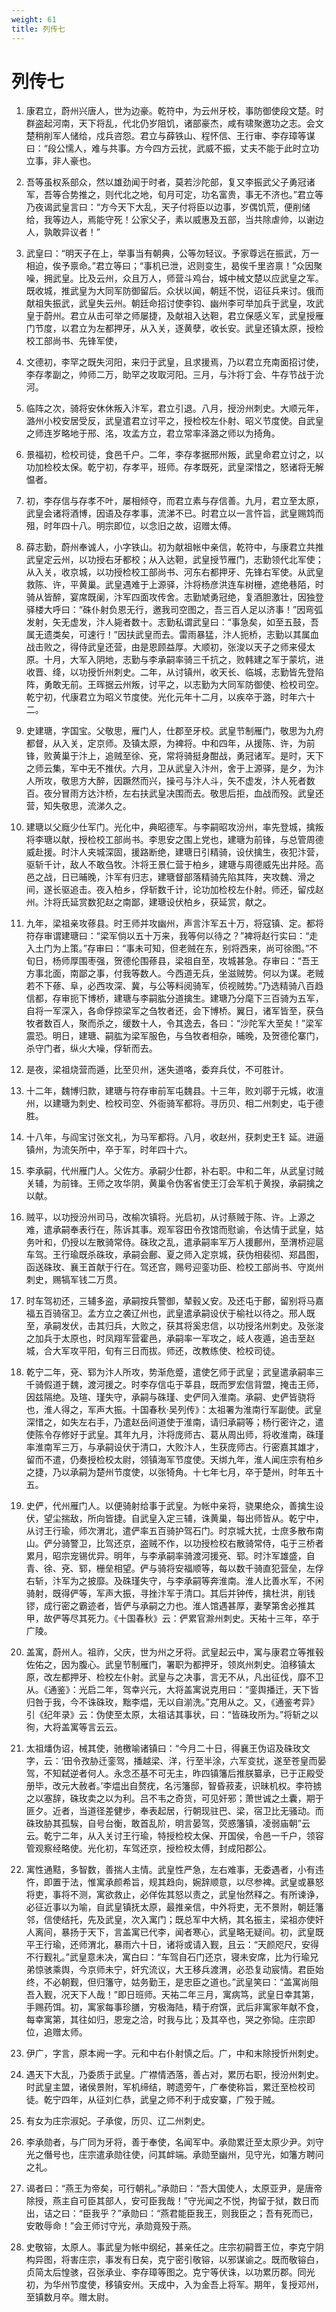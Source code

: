 ```yaml
---
weight: 61
title: 列传七
---
```


# 列传七

1. <span id="列传七-1"></span>
康君立，蔚州兴唐人，世为边豪。乾符中，为云州牙校，事防御使段文楚。时群盗起河南，天下将乱，代北仍岁阻饥，诸部豪杰，咸有啸聚邀功之志。会文楚稍削军人储给，戍兵咨怨。君立与薛铁山、程怀信、王行审、李存璋等谋曰：“段公懦人，难与共事。方今四方云扰，武威不振，丈夫不能于此时立功立事，非人豪也。

2. <span id="列传七-2"></span>
吾等虽权系部众，然以雄劲闻于时者，莫若沙陀部，复又李振武父子勇冠诸军，吾等合势推之，则代北之地，旬月可定，功名富贵，事无不济也。”君立等乃夜谒武皇言曰：“方今天下大乱，天子付将臣以边事，岁偶饥荒，便削储给，我等边人，焉能守死！公家父子，素以威惠及五部，当共除虐帅，以谢边人，孰敢异议者！”

3. <span id="列传七-3"></span>
武皇曰：“明天子在上，举事当有朝典，公等勿轻议。予家尊远在振武，万一相迫，俟予禀命。”君立等曰；“事机已泄，迟则变生，曷俟千里咨禀！”众因聚噪，拥武皇。比及云州，众且万人，师营斗鸡台，城中械文楚以应武皇之军。既收城，推武皇为大同军防御留后。众状以闻，朝廷不悦，诏征兵来讨。俄而献祖失振武，武皇失云州。朝廷命招讨使李钧、幽州李可举加兵于武皇，攻武皇于蔚州。君立从击可举之师屡捷，及献祖入达靼，君立保感义军，武皇授雁门节度，以君立为左都押牙，从入关，逐黄孽，收长安。武皇还镇太原，授检校工部尚书、先锋军使，

4. <span id="列传七-4"></span>
文德初，李罕之既失河阳，来归于武皇，且求援焉，乃以君立充南面招讨使，李存孝副之，帅师二万，助罕之攻取河阳。三月，与汴将丁会、牛存节战于沇河。

5. <span id="列传七-5"></span>
临阵之次，骑将安休休叛入汴军，君立引退。八月，授汾州刺史。大顺元年，潞州小校安居受反，武皇遣君立讨平之，授检校左仆射、昭义节度使。自武皇之师连岁略地于邢、洺，攻孟方立，君立常率泽潞之师以为掎角。

6. <span id="列传七-6"></span>
景福初，检校司徒，食邑千户。二年，李存孝据邢州叛，武皇命君立讨之，以功加检校太保。乾宁初，存孝平，班师。存孝既死，武皇深惜之，怒诸将无解愠者。

7. <span id="列传七-7"></span>
初，李存信与存孝不叶，屡相倾夺，而君立素与存信善。九月，君立至太原，武皇会诸将酒博，因语及存孝事，流涕不已。时君立以一言忤旨，武皇赐鸩而殂，时年四十八。明宗即位，以念旧之故，诏赠太傅。

8. <span id="列传七-8"></span>
薛志勤，蔚州奉诚人，小字铁山。初为献祖帐中亲信，乾符中，与康君立共推武皇定云州，以功授右牙都校；从入达靼，武皇授节雁门，志勤领代北军使；从入关，收京城，以功授检校工部尚书、河东右都押牙、先锋右军使。从武皇救陈、许，平黄巢。武皇遇难于上源驿，汴将杨彦洪连车树栅，遮绝巷陌，时骑从皆醉，宴席既阑，汴军四面攻传舍。志勤虓勇冠绝，复酒胆激壮，因独登驿楼大呼曰：“硃仆射负恩无行，邀我司空图之，吾三百人足以济事！”因弯弧发射，矢无虚发，汴人毙者数十。志勤私谓武皇曰：“事急矣，如至五鼓，吾属无遗类矣，可速行！”因扶武皇而去。雷雨暴猛，汴人扼桥，志勤以其属血战击败之，得侍武皇还营，由是恩顾益厚。大顺初，张浚以天子之师来侵太原。十月，大军入阴地，志勤与李承嗣率骑三千抗之，败韩建之军于蒙坑，进收晋、绛，以功授忻州刺史。二年，从讨镇州，收天长、临城，志勤皆先登陷阵，勇敢无前。王晖据云州叛，讨平之，以志勤为大同军防御使、检校司空。乾宁初，代康君立为昭义节度使。光化元年十二月，以疾卒于潞，时年六十二。

9. <span id="列传七-9"></span>
史建瑭，字国宝。父敬思，雁门人，仕郡至牙校。武皇节制雁门，敬思为九府都督，从入关，定京师。及镇太原，为裨将。中和四年，从援陈、许，为前锋，败黄巢于汴上，追贼至徐、兗，常将骑挺身酣战，勇冠诸军。是时，天下之师云集，军中无不推伏。六月，卫从武皇入汴州，舍于上源驿，是夕，为汴人所攻，敬思方大醉，因蹶然而兴，操弓与汴人斗，矢不虚发，汴人死者数百。夜分冒雨方达汴桥，左右扶武皇决围而去。敬思后拒，血战而殁。武皇还营，知失敬思，流涕久之。

10. <span id="列传七-10"></span>
建瑭以父廕少仕军门。光化中，典昭德军。与李嗣昭攻汾州，率先登城，擒叛将李瑭以献，授检校工部尚书。李思安之围上党也，建瑭为前锋，与总管周德威赴援。时汴人夹城深固，援路断绝，建瑭日引精骑，设伏擒生，夜犯汴营，驱斩千计，敌人不敢刍牧。汴将王景仁营于柏乡，建瑭与周德威先出井陉。高邑之战，日已晡晚，汴军有归志，建瑭督部落精骑先陷其阵，夹攻魏、滑之间，遂长驱追击。夜入柏乡，俘斩数千计，论功加检校左仆射。师还，留戍赵州。汴将氏延赏数犯赵之南鄙，建瑭设伏柏乡，获延赏，献之。

11. <span id="列传七-11"></span>
九年，梁祖亲攻蓚县。时王师并攻幽州，声言汴军五十万，将寇镇、定。都将符存审谓建瑭曰：“梁军倘以五十万来，我等何以待之？”裨将赵行实曰：“走入土门为上策。”存审曰：“事未可知，但老贼在东，别将西来，尚可徐图。”不旬日，杨师厚围枣强，贺德伦围蓚县，梁祖自至，攻城甚急。存审曰：“吾王方事北面，南鄙之事，付我等数人。今西道无兵，坐滋贼势。何以为谋。老贼若不下蓚、阜，必西攻深、冀，与公等料阅骑军，侦视贼势。”乃选精骑八百趋信都，存审扼下博桥，建瑭与李嗣肱分道擒生。建瑭乃分麾下三百骑为五军，自将一军深入，各命俘掠梁军之刍牧者还，会下博桥。翼日，诸军皆至，获刍牧者数百人，聚而杀之，缓数十人，令其逸去，各曰：“沙陀军大至矣！”梁军震恐。明日，建瑭、嗣肱为梁军服色，与刍牧者相杂，晡晚，及贺德伦寨门，杀守门者，纵火大噪，俘斩而去。

12. <span id="列传七-12"></span>
是夜，梁祖烧营而遁，比至贝州，迷失道咯，委弃兵仗，不可胜计。

13. <span id="列传七-13"></span>
十二年，魏博归款，建瑭与符存审前军屯魏县。十三年，败刘鄩于元城，收澶州，以建瑭为刺史、检校司空、外衙骑军都将。寻历贝、相二州刺史，屯于德胜。

14. <span id="列传七-14"></span>
十八年，与阎宝讨张文礼，为马军都将。八月，收赵州，获刺史王钅延。进逼镇州，为流矢所中，卒于军，时年四十六。

15. <span id="列传七-15"></span>
李承嗣，代州雁门人。父佐方。承嗣少仕郡，补右职。中和二年，从武皇讨贼关辅，为前锋。王师之攻华阴，黄巢令伪客省使王汀会军机于黄揆，承嗣擒之以献。

16. <span id="列传七-16"></span>
贼平，以功授汾州司马，改榆次镇将。光启初，从讨蔡贼于陈、许。上源之难，遣承嗣奉表行在，陈诉其事。观军容田令孜馆而慰谕，令达情于武皇，姑务叶和，仍授以左散骑常侍。硃玫之乱，遣承嗣率军万人援鄜州，至渭桥迎扈车驾。王行瑜既杀硃玫，承嗣会鄜、夏之师入定京城，获伪相裴彻、郑昌图，函送硃玫、襄王首献于行在。驾还宫，赐号迎銮功臣、检校工部尚书、守岚州刺史，赐犒军钱二万贯。

17. <span id="列传七-17"></span>
时车驾初还，三辅多盗，承嗣按兵警御，辇毂乂安。及还屯于鄜，留别将马嘉福五百骑宿卫。孟方立之袭辽州也，武皇遣承嗣设伏于榆社以待之。邢人既至，承嗣发伏，击其归兵，大败之，获其将奚忠信，以功授洺州刺史。及张浚之加兵于太原也，时凤翔军营霍邑，承嗣率一军攻之，岐人夜遁，追击至赵城，合大军攻平阳，旬有三日而拔。师还，改教练使、检校司徒。

18. <span id="列传七-18"></span>
乾宁二年，兗、郓为汴人所攻，势渐危蹙，遣使乞师于武皇；武皇遣承嗣率三千骑假道于魏，渡河援之。时李存信屯于莘县，既而罗宏信背盟，掩击王师，因兹隔绝。及瑄、瑾失守，承嗣与硃瑾、史俨同入淮南。承嗣、史俨皆骁将也，淮人得之，军声大振。十国春秋·吴列传》：太祖署为淮南行军副使。武皇深惜之，如失左右手，乃遣赵岳间道使于淮南，请归承嗣等；杨行密许之，遣使陈令存修好于武皇。其年九月，汴将庞师古、葛从周出师，将收淮南，硃瑾率淮南军三万，与承嗣设伏于清口，大败汴人，生获庞师古。行密嘉其雄才，留而不遣，仍奏授检校太尉，领镇海军节度使。天绑九年，淮人闻庄宗有柏乡之捷，乃以承嗣为楚州节度使，以张犄角。十七年七月，卒于楚州，时年五十五。

19. <span id="列传七-19"></span>
史俨，代州雁门人。以便骑射给事于武皇。为帐中亲将，骁果绝众，善擒生设伏，望尘揣敌，所向皆捷。自武皇入定三辅，诛黄巢，每出师皆从。乾宁中，从讨王行瑜，师次渭北，遣俨率五百骑护驾石门。时京城大扰，士庶多散布南山。俨分骑警卫，比驾还京，盗贼不作，以功授检校右散骑常侍，屯于三桥者累月，昭宗宠锡优异。明年，与李承嗣率骑渡河援兗、郓。时汴军雄盛，自青、徐、兗、郓，栅垒相望。俨与骑将安福顺等，每以数千骑直犯营垒，左俘右斩，汴军为之披靡。及硃瑾失守，与李承嗣等奔淮南。淮人比善水军，不闲骑射，既得俨等，军声大振，寻挫汴军于清口。其后并钟传，擒杜洪，削钱镠，成行密之霸迹者，皆俨与承嗣之力也。淮人馆遇甚厚，妻孥第舍必推其甲，故俨等尽其死力。《十国春秋》云：俨累官滁州刺史。天祐十三年，卒于广陵。

20. <span id="列传七-20"></span>
盖寓，蔚州人。祖祚，父庆，世为州之牙将。武皇起云中，寓与康君立等推毂佐佑之，因为腹心。武皇节制雁门，署职为都押牙，领岚州刺史。洎移镇太原，改左都押牙、检校左仆射。武皇与之决事，言无不从，凡出征伐，靡不卫从。《通鉴》：光启二年，驾幸兴元，大将盖寓说克用曰：“銮舆播迁，天下皆归咎于我，今不诛硃玫，黜李煴，无以自湔洗。”克用从之。又，《通鉴考异》引《纪年录》云：伪使至太原，太祖诘其事状，曰：“皆硃玫所为。”将斩之以徇，大将盖寓等言云云。

21. <span id="列传七-21"></span>
太祖燔伪诏，械其使，驰檄喻诸镇曰：“今月二十日，得襄王伪诏及硃玫文字，云：‘田令孜胁迁銮驾，播越梁、洋，行至半涂，六军变扰，遂至苍皇而晏驾，不知弑逆者何人。永念丕基不可无主，昨四镇籓后推朕纂承，已于正殿受册毕，改元大赦者。’李煴出自赘疣，名污籓邸，智昏菽麦，识昧机权。李符掳之以塞辞，硃玫卖之以为利。吕不韦之奇货，可见奸邪；萧世诚之土囊，期于匪夕。近者，当道径差健步，奉表起居，行朝现驻巴、梁，宿卫比无骚动。而硃玫胁其孤騃，自号台衡，敢首乱阶，明言晏驾，荧惑籓镇，凌弱庙朝”云云。乾宁二年，从入关讨王行瑜，特授检校太保、开国侯，令邑一千户，领容管观察经略使。光化初，车驾还京，授检校太傅，封成阳郡公。

22. <span id="列传七-22"></span>
寓性通黠，多智数，善揣人主情。武皇性严急，左右难事，无委遇者，小有违忤，即置于法，惟寓承颜希旨，规其趋向，婉辞顺意，以尽参裨。武皇或暴怒将吏，事将不测，寓欲救止，必佯佐其怒以责之，武皇怡然释之。有所谏诤，必征近事以为喻，自武皇镇抚太原，最推亲信，中外将吏，无不景附，朝廷籓邻，信使结托，先及武皇，次入寓门；既总军中大柄，其名振主，梁祖亦使奸人离间，暴扬于天下，言盖寓已代李，闻者寒心，武皇略无疑间。初，武皇既平王行瑜，还师渭北，暴雨六十日，诸将或请入觐，且云：“天颜咫尺，安得不行觐礼。”武皇意未决，寓白曰：“车驾自石门还京，寝未安席，比为行瑜兄弟惊骇乘舆，今京师未宁，奸宄流议，大王移兵渡渭，必恐复动宸情。君臣始终，不必朝觐，但归籓守，姑务勤王，是忠臣之道也。”武皇笑曰：“盖寓尚阻吾入觐，况天下人哉！”即日班师。天祐二年三月，寓病笃，武皇日幸其第，手赐药饵。初，寓家每事珍膳，穷极海陆，精于府馔，武后非寓家年献不食，每幸寓第，其往如归，恩宠之洽，时我与比；及其卒也，哭之弥恸。庄宗即位，追赠太师。

23. <span id="列传七-23"></span>
伊广，字言，原本阙一字。元和中右仆射慎之后。广，中和末除授忻州刺史。

24. <span id="列传七-24"></span>
遇天下大乱，乃委质于武皇。广襟情洒落，善占对，累历右职，授汾州刺史。时武皇主盟，诸侯景附，军机缔结，聘遗旁午，广奉使称旨，累迁至检校司徒。乾宁四年，从征刘仁恭，武皇之师不利于成安寨，广殁于贼。

25. <span id="列传七-25"></span>
有女为庄宗淑妃。子承俊，历贝、辽二州刺史。

26. <span id="列传七-26"></span>
李承勋者，与广同为牙将，善于奉使，名闻军中。承勋累迁至太原少尹。刘守光之僭号也，庄宗遣承勋往使，问其衅端。承勋至幽州，见守光，如籓方聘问之礼。

27. <span id="列传七-27"></span>
谒者曰：“燕王为帝矣，可行朝礼。”承勋曰：“吾大国使人，太原亚尹，是唐帝除授，燕主自可臣其部人，安可臣我哉！”守光闻之不悦，拘留于狱，数日而出，诘之曰：“臣我乎？”承勋曰：“燕君能臣我王，则我臣之；吾有死而已，安敢辱命！”会王师讨守光，承勋竟殁于燕。

28. <span id="列传七-28"></span>
史敬镕，太原人。事武皇为帐中纲纪，甚亲任之。庄宗初嗣晋王位，李克宁阴构异图，将害庄宗，事发有日矣，克宁密引敬镕，以邪谋谕之。既而敬镕白，贞简太后惶骇，召张承业、李存璋等图之。克宁等伏诛，以功累历郡。同光初，为华州节度使，移镇安州。天成中，入为金吾上将军。期年，复授邓州，至镇数月卒。赠太尉。
